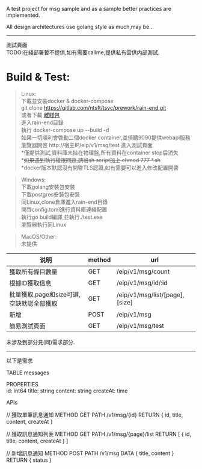 A test project for msg sample and as a sample better practices are implemented.

All design architectures use golang style as much,may be...

---

測試頁面  
TODO:在綫部署暫不提供,如有需要callme,提供私有雲供内部測試.  

# Build & Test:

> Linux:  
> 下載並安裝docker & docker-compose  
> git clone https://gitlab.com/ntsft/tsvc/prework/rain-end.git  
> 或者下載  [離綫包](https://gitlab.com/ntsft/tsvc/prework/rain-end/-/archive/master/rain-end-master.tar.gz)  
> 進入rain-end目錄  
> 執行 docker-compose up --build -d  
> 如果一切順利會啓動二個docker container,並偵聽9090提供webapi服務  
> 瀏覽器開啓 http://宿主IP/eip/v1/msg/test  進入測試頁面  
> *僅提供測試,資料庫未挂在物理盤,所有資料在container stop后消失  
> *~~如果遇到執行權限問題,請給sh script加上.chmod 777 *.sh~~  
> *docker版本默認沒有開啓TLS認證,如有需要可以進入修改配置開啓

> Windows:  
> 下載golang安裝包安裝  
> 下載postgres安裝包安裝  
> 同Linux,clone倉庫進入rain-end目錄  
> 開啓config.toml進行資料庫連綫配置  
> 執行go build編譯,並執行./test.exe  
> 瀏覽器執行同Linux

> MacOS/Other:  
> 未提供



| 说明                                     | method | url                            |
| ---------------------------------------- | ------ | ------------------------------ |
| 獲取所有條目數量                         | GET    | /eip/v1/msg/count              |
| 根據ID獲取信息                           | GET    | /eip/v1/msg/id/:id             |
| 批量獲取,page和size可選,空缺默認全部獲取 | GET    | /eip/v1/msg/list/[page],[size] |
| 新增                                     | POST   | /eip/v1/msg                    |
| 簡易測試頁面                             | GET    | /eip/v1/msg/test               |



未涉及到部分見(同)需求部分.

---
以下是需求

TABLE
messages

PROPERTIES  
id: int64
title: string
content: string
createAt: time

APIs

// 獲取單筆訊息通知
METHOD
GET
PATH
/v1/msg/{id} 
RETURN
{
	id,
	title,
	content,
	createAt
}

// 獲取訊息通知列表
METHOD
GET
PATH
/v1/msg/{page}/list
RETURN
[
	{
		id,
		title,
		content,
		createAt
	}
]

// 新增訊息通知
METHOD
POST
PATH
/v1/msg
DATA
{
	title,
	content
}
RETURN
{
	status
}